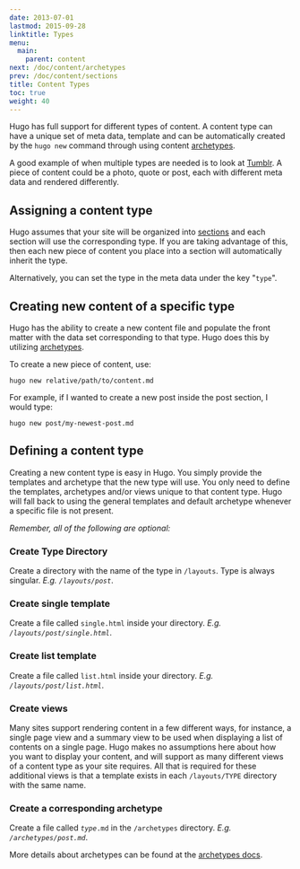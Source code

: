 ```yaml
---
date: 2013-07-01
lastmod: 2015-09-28
linktitle: Types
menu:
  main:
    parent: content
next: /doc/content/archetypes
prev: /doc/content/sections
title: Content Types
toc: true
weight: 40
---
```


Hugo has full support for different types of content. A content type can have a
unique set of meta data, template and can be automatically created by the `hugo new`
command through using content [archetypes](/doc/content/archetypes/).

A good example of when multiple types are needed is to look at [Tumblr](https://www.tumblr.com/). A piece
of content could be a photo, quote or post, each with different meta data and
rendered differently.

## Assigning a content type

Hugo assumes that your site will be organized into [sections](/doc/content/sections/)
and each section will use the corresponding type. If you are taking advantage of
this, then each new piece of content you place into a section will automatically
inherit the type.

Alternatively, you can set the type in the meta data under the key "`type`".


## Creating new content of a specific type

Hugo has the ability to create a new content file and populate the front matter
with the data set corresponding to that type. Hugo does this by utilizing
[archetypes](/doc/content/archetypes/).

To create a new piece of content, use:

    hugo new relative/path/to/content.md

For example, if I wanted to create a new post inside the post section, I would type:

    hugo new post/my-newest-post.md


## Defining a content type

Creating a new content type is easy in Hugo. You simply provide the templates and archetype
that the new type will use. You only need to define the templates, archetypes and/or views
unique to that content type. Hugo will fall back to using the general templates and default archetype
whenever a specific file is not present.

*Remember, all of the following are optional:*

### Create Type Directory
Create a directory with the name of the type in `/layouts`. Type is always singular.  *E.g. `/layouts/post`*.

### Create single template
Create a file called `single.html` inside your directory. *E.g. `/layouts/post/single.html`*.

### Create list template
Create a file called `list.html` inside your directory. *E.g. `/layouts/post/list.html`*.

### Create views
Many sites support rendering content in a few different ways, for instance,
a single page view and a summary view to be used when displaying a list
of contents on a single page. Hugo makes no assumptions here about how you want
to display your content, and will support as many different views of a content
type as your site requires. All that is required for these additional views is
that a template exists in each `/layouts/TYPE` directory with the same name.

### Create a corresponding archetype

Create a file called <code><em>type</em>.md</code> in the `/archetypes` directory. *E.g. `/archetypes/post.md`*.

More details about archetypes can be found at the [archetypes docs](/doc/content/archetypes/).
